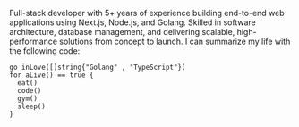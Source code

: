 Full-stack developer with 5+ years of experience building end-to-end web applications using Next.js, Node.js, and Golang. Skilled in software architecture, database management, and delivering scalable, high-performance solutions from concept to launch.
I can summarize my life with the following code:
```golang
go inLove([]string{"Golang" , "TypeScript"})
for aLive() == true {
  eat()
  code()
  gym()
  sleep()
}
```

